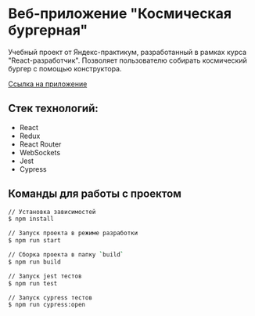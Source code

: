 # Веб-приложение "Космическая бургерная"

Учебный проект от Яндекс-практикум, разработанный в рамках курса "React-разработчик".
Позволяет пользователю собирать космический бургер с помощью конструктора.

[Ссылка на приложение](https://artemrav.github.io/)

## Стек технологий:

- React
- Redux
- React Router
- WebSockets
- Jest
- Cypress

## Команды для работы с проектом

```bash
// Установка зависимостей
$ npm install

// Запуск проекта в режиме разработки
$ npm run start

// Сборка проекта в папку `build`
$ npm run build

// Запуск jest тестов
$ npm run test

// Запуск cypress тестов
$ npm run cypress:open
```
